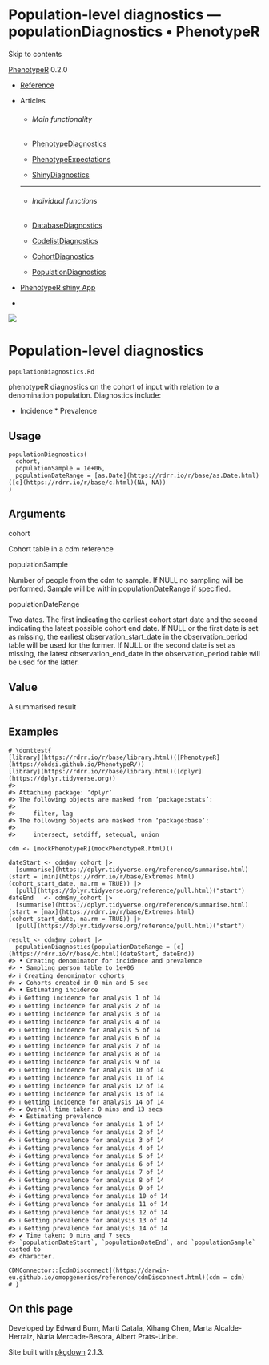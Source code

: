 # Population-level diagnostics — populationDiagnostics • PhenotypeR

Skip to contents

[PhenotypeR](../index.html) 0.2.0

  * [Reference](../reference/index.html)
  * Articles
    * ###### Main functionality

    * [PhenotypeDiagnostics](../articles/PhenotypeDiagnostics.html)
    * [PhenotypeExpectations](../articles/PhenotypeExpectations.html)
    * [ShinyDiagnostics](../articles/ShinyDiagnostics.html)
    * * * *

    * ###### Individual functions

    * [DatabaseDiagnostics](../articles/DatabaseDiagnostics.html)
    * [CodelistDiagnostics](../articles/CodelistDiagnostics.html)
    * [CohortDiagnostics](../articles/CohortDiagnostics.html)
    * [PopulationDiagnostics](../articles/PopulationDiagnostics.html)
  * [PhenotypeR shiny App](https://dpa-pde-oxford.shinyapps.io/PhenotypeRShiny/)


  * [](https://github.com/OHDSI/PhenotypeR)



![](../logo.png)

# Population-level diagnostics

`populationDiagnostics.Rd`

phenotypeR diagnostics on the cohort of input with relation to a denomination population. Diagnostics include:

* Incidence * Prevalence

## Usage
    
    
    populationDiagnostics(
      cohort,
      populationSample = 1e+06,
      populationDateRange = [as.Date](https://rdrr.io/r/base/as.Date.html)([c](https://rdrr.io/r/base/c.html)(NA, NA))
    )

## Arguments

cohort
    

Cohort table in a cdm reference

populationSample
    

Number of people from the cdm to sample. If NULL no sampling will be performed. Sample will be within populationDateRange if specified.

populationDateRange
    

Two dates. The first indicating the earliest cohort start date and the second indicating the latest possible cohort end date. If NULL or the first date is set as missing, the earliest observation_start_date in the observation_period table will be used for the former. If NULL or the second date is set as missing, the latest observation_end_date in the observation_period table will be used for the latter.

## Value

A summarised result

## Examples
    
    
    # \donttest{
    [library](https://rdrr.io/r/base/library.html)([PhenotypeR](https://ohdsi.github.io/PhenotypeR/))
    [library](https://rdrr.io/r/base/library.html)([dplyr](https://dplyr.tidyverse.org))
    #> 
    #> Attaching package: ‘dplyr’
    #> The following objects are masked from ‘package:stats’:
    #> 
    #>     filter, lag
    #> The following objects are masked from ‘package:base’:
    #> 
    #>     intersect, setdiff, setequal, union
    
    cdm <- [mockPhenotypeR](mockPhenotypeR.html)()
    
    dateStart <- cdm$my_cohort |>
      [summarise](https://dplyr.tidyverse.org/reference/summarise.html)(start = [min](https://rdrr.io/r/base/Extremes.html)(cohort_start_date, na.rm = TRUE)) |>
      [pull](https://dplyr.tidyverse.org/reference/pull.html)("start")
    dateEnd   <- cdm$my_cohort |>
      [summarise](https://dplyr.tidyverse.org/reference/summarise.html)(start = [max](https://rdrr.io/r/base/Extremes.html)(cohort_start_date, na.rm = TRUE)) |>
      [pull](https://dplyr.tidyverse.org/reference/pull.html)("start")
    
    result <- cdm$my_cohort |>
      populationDiagnostics(populationDateRange = [c](https://rdrr.io/r/base/c.html)(dateStart, dateEnd))
    #> • Creating denominator for incidence and prevalence
    #> • Sampling person table to 1e+06
    #> ℹ Creating denominator cohorts
    #> ✔ Cohorts created in 0 min and 5 sec
    #> • Estimating incidence
    #> ℹ Getting incidence for analysis 1 of 14
    #> ℹ Getting incidence for analysis 2 of 14
    #> ℹ Getting incidence for analysis 3 of 14
    #> ℹ Getting incidence for analysis 4 of 14
    #> ℹ Getting incidence for analysis 5 of 14
    #> ℹ Getting incidence for analysis 6 of 14
    #> ℹ Getting incidence for analysis 7 of 14
    #> ℹ Getting incidence for analysis 8 of 14
    #> ℹ Getting incidence for analysis 9 of 14
    #> ℹ Getting incidence for analysis 10 of 14
    #> ℹ Getting incidence for analysis 11 of 14
    #> ℹ Getting incidence for analysis 12 of 14
    #> ℹ Getting incidence for analysis 13 of 14
    #> ℹ Getting incidence for analysis 14 of 14
    #> ✔ Overall time taken: 0 mins and 13 secs
    #> • Estimating prevalence
    #> ℹ Getting prevalence for analysis 1 of 14
    #> ℹ Getting prevalence for analysis 2 of 14
    #> ℹ Getting prevalence for analysis 3 of 14
    #> ℹ Getting prevalence for analysis 4 of 14
    #> ℹ Getting prevalence for analysis 5 of 14
    #> ℹ Getting prevalence for analysis 6 of 14
    #> ℹ Getting prevalence for analysis 7 of 14
    #> ℹ Getting prevalence for analysis 8 of 14
    #> ℹ Getting prevalence for analysis 9 of 14
    #> ℹ Getting prevalence for analysis 10 of 14
    #> ℹ Getting prevalence for analysis 11 of 14
    #> ℹ Getting prevalence for analysis 12 of 14
    #> ℹ Getting prevalence for analysis 13 of 14
    #> ℹ Getting prevalence for analysis 14 of 14
    #> ✔ Time taken: 0 mins and 7 secs
    #> `populationDateStart`, `populationDateEnd`, and `populationSample` casted to
    #> character.
    
    CDMConnector::[cdmDisconnect](https://darwin-eu.github.io/omopgenerics/reference/cdmDisconnect.html)(cdm = cdm)
    # }
    

## On this page

Developed by Edward Burn, Marti Catala, Xihang Chen, Marta Alcalde-Herraiz, Nuria Mercade-Besora, Albert Prats-Uribe.

Site built with [pkgdown](https://pkgdown.r-lib.org/) 2.1.3.
